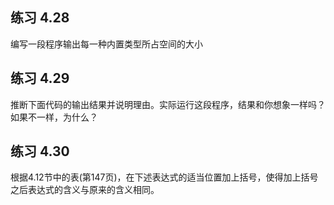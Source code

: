 ## 练习 4.28
编写一段程序输出每一种内置类型所占空间的大小


## 练习 4.29
推断下面代码的输出结果并说明理由。实际运行这段程序，结果和你想象一样吗？如果不一样，为什么？


## 练习 4.30
根据4.12节中的表(第147页)，在下述表达式的适当位置加上括号，使得加上括号之后表达式的含义与原来的含义相同。
```c++

```
